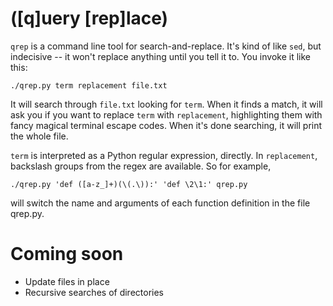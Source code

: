 # ([q]uery [rep]lace)

`qrep` is a command line tool for search-and-replace. It's kind of like `sed`, but indecisive -- it won't replace anything until you tell it to. You invoke it like this:

    ./qrep.py term replacement file.txt

It will search through `file.txt` looking for `term`. When it finds a match, it will ask you if you want to replace `term` with `replacement`, highlighting them with fancy magical terminal escape codes. When it's done searching, it will print the whole file.

`term` is interpreted as a Python regular expression, directly. In `replacement`, backslash groups from the regex are available. So for example,

    ./qrep.py 'def ([a-z_]+)(\(.\)):' 'def \2\1:' qrep.py

will switch the name and arguments of each function definition in the file qrep.py.

# Coming soon
- Update files in place
- Recursive searches of directories
